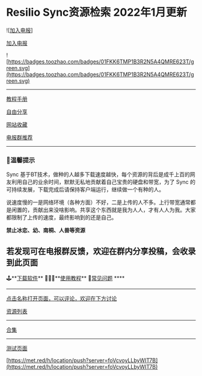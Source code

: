 <h1>Resilio Sync资源检索 2022年1月更新</h1>

![[加入电报](https://t.me/Resiliosynczh)]

[加入电报](https://t.me/Resiliosynczh)

![https://badges.toozhao.com/badges/01FKK6TMP1B3R2N5A4QMRE623T/green.svg](https://badges.toozhao.com/badges/01FKK6TMP1B3R2N5A4QMRE623T/green.svg)

---

[教程手册](https://www.notion.so/b7a7ffd581534bcdb286f6f1623a0b54)

[自由分享](https://www.notion.so/128cd9c9a69f47238f0130bdab5e56af)

[网站收藏](https://www.notion.so/6df1d18ba0a9455aa0490f615dc8fe74)

[电报群推荐](https://www.notion.so/a31185ecacb14d38831ddc70d5f05552)

---

### 👅温馨提示

Sync 基于BT技术，做种的人越多下载速度越快，每个资源的背后是成千上百的网友利用自己的业余时间，默默无私地贡献着自己宝贵的硬盘和带宽，为了 Sync 的可持续发展，下载完成后请保持客户端运行，继续做一个有种的人。

说速度慢的一是网络环境（各种方面）不好，二是上传的人不多。上行带宽通常都是闲置的，贡献出来没啥影响。共享这个东西就是我为人人，才有人人为我。大家都限制了上传的速度，最终影响到的还是自己。

**禁止冰恋、幼、南桐、人兽等资源**

**若发现可在电报群反馈，欢迎在群内分享投稿，会收录到此页面**
---

🕹️**[下载软件](https://www.notion.so/dae3c6c9f5ee4861878801a77ce3d710)**          🕵🏿‍♀️**[使用教程](https://www.notion.so/Resilio-Sync-82567c49d9564c87a658462676e811b6)**          📁[常见问题](https://www.notion.so/Resilio-Sync-daef58522a3f43a991d3c401ace28fa3)           ****

---

[点击名称打开页面，可以评论，欢迎在下方讨论](https://www.notion.so/b41e861d98884fc6987263e0cf64c619)

[资源列表](https://www.notion.so/7715ddee16b34350916f37722b9ca6a8)

---

[合集](https://www.notion.so/d22d1e5b83e54bd9935feb2c971a884a)

---

[测试页面](https://www.notion.so/1395d9fa69b74f92b156d5c00900d792)

[https://met.red/h/location/push?server=foVcvoyLLbyWIT7B](https://met.red/h/location/push?server=foVcvoyLLbyWIT7B)

